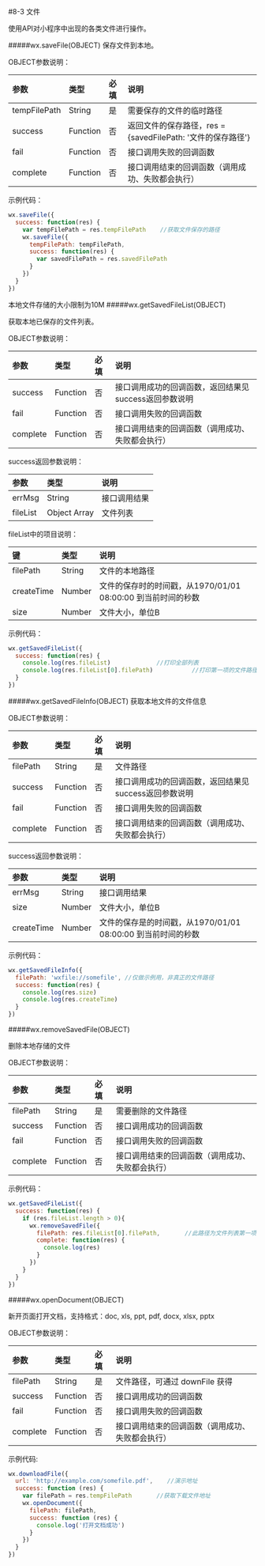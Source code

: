 #8-3 文件

使用API对小程序中出现的各类文件进行操作。

#####wx.saveFile(OBJECT)
保存文件到本地。

OBJECT参数说明：

|参数	|类型	|必填|	说明|
| :--- | :--- | :--- | :--- |
|tempFilePath	|String	|是	|需要保存的文件的临时路径|
|success	|Function	|否	|返回文件的保存路径，res = {savedFilePath: '文件的保存路径'}|
|fail	|Function	|否	|接口调用失败的回调函数|
|complete	|Function	|否	|接口调用结束的回调函数（调用成功、失败都会执行）|
示例代码：
```js
wx.saveFile({
  success: function(res) {
    var tempFilePath = res.tempFilePath    //获取文件保存的路径
    wx.saveFile({
      tempFilePath: tempFilePath,
      success: function(res) {
        var savedFilePath = res.savedFilePath
      }
    })
  }
})
```
本地文件存储的大小限制为10M
#####wx.getSavedFileList(OBJECT)

获取本地已保存的文件列表。

OBJECT参数说明：

|参数	|类型	|必填|	说明|
| :--- | :--- | :--- | :--- |
|success	|Function	|否	|接口调用成功的回调函数，返回结果见success返回参数说明|
|fail	|Function	|否	|接口调用失败的回调函数|
|complete	|Function	|否	|接口调用结束的回调函数（调用成功、失败都会执行）|
success返回参数说明：

|参数	|类型	|说明|
| :--- | :--- | :--- |
|errMsg|	String	|接口调用结果|
|fileList|	Object Array	|文件列表|

fileList中的项目说明：

|键	|类型	|说明|
| :--- | :--- | :--- |
|filePath	|String	|文件的本地路径|
|createTime	|Number	|文件的保存时的时间戳，从1970/01/01 08:00:00 到当前时间的秒数|
|size	|Number	|文件大小，单位B|
示例代码：
```js
wx.getSavedFileList({
  success: function(res) {
    console.log(res.fileList)             //打印全部列表
    console.log(res.fileList[0].filePath)           //打印第一项的文件路径
  }
})
```
#####wx.getSavedFileInfo(OBJECT)
获取本地文件的文件信息

OBJECT参数说明：

|参数	|类型	|必填|	说明|
| :--- | :--- | :--- | :--- |
|filePath	|String	|是	|文件路径|
|success	|Function	|否	|接口调用成功的回调函数，返回结果见success返回参数说明|
|fail	|Function	|否	|接口调用失败的回调函数|
|complete	|Function	|否	|接口调用结束的回调函数（调用成功、失败都会执行）|
success返回参数说明：

|参数	|类型	|说明|
| :--- | :--- | :--- |
|errMsg	|String	|接口调用结果|
|size	|Number	|文件大小，单位B|
|createTime	|Number	|文件的保存是的时间戳，从1970/01/01 08:00:00 到当前时间的秒数|
示例代码：
```js
wx.getSavedFileInfo({
  filePath: 'wxfile://somefile', //仅做示例用，非真正的文件路径
  success: function(res) {
    console.log(res.size)
    console.log(res.createTime)
  }
})
```
#####wx.removeSavedFile(OBJECT)

删除本地存储的文件

OBJECT参数说明：

|参数	|类型	|必填|	说明|
| :--- | :--- | :--- | :--- |
|filePath	|String	|是	|需要删除的文件路径|
|success	|Function	|否	|接口调用成功的回调函数|
|fail	|Function	|否	|接口调用失败的回调函数|
|complete	|Function	|否	|接口调用结束的回调函数（调用成功、失败都会执行）|
示例代码：
```js
wx.getSavedFileList({
  success: function(res) {
    if (res.fileList.length > 0){
      wx.removeSavedFile({
        filePath: res.fileList[0].filePath,       //此路径为文件列表第一项的路径
        complete: function(res) {
          console.log(res)
        }
      })
    }
  }
})
```
#####wx.openDocument(OBJECT)

新开页面打开文档，支持格式：doc, xls, ppt, pdf, docx, xlsx, pptx

OBJECT参数说明：

|参数	|类型	|必填|	说明|
| :--- | :--- | :--- | :--- |
|filePath	|String	|是	|文件路径，可通过 downFile 获得|
|success	|Function	|否	|接口调用成功的回调函数|
|fail	|Function	|否	|接口调用失败的回调函数|
|complete	|Function	|否	|接口调用结束的回调函数（调用成功、失败都会执行）|
示例代码:
```js
wx.downloadFile({
  url: 'http://example.com/somefile.pdf',    //演示地址
  success: function (res) {
    var filePath = res.tempFilePath       //获取下载文件地址
    wx.openDocument({
      filePath: filePath,
      success: function (res) {
        console.log('打开文档成功')
      }
    })
  }
})
```